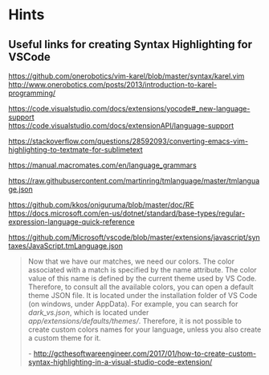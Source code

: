 # Hints

## Useful links for creating Syntax Highlighting for VSCode

https://github.com/onerobotics/vim-karel/blob/master/syntax/karel.vim  
http://www.onerobotics.com/posts/2013/introduction-to-karel-programming/

https://code.visualstudio.com/docs/extensions/yocode#_new-language-support  
https://code.visualstudio.com/docs/extensionAPI/language-support

https://stackoverflow.com/questions/28592093/converting-emacs-vim-highlighting-to-textmate-for-sublimetext

https://manual.macromates.com/en/language_grammars

https://raw.githubusercontent.com/martinring/tmlanguage/master/tmlanguage.json

https://github.com/kkos/oniguruma/blob/master/doc/RE  
https://docs.microsoft.com/en-us/dotnet/standard/base-types/regular-expression-language-quick-reference

https://github.com/Microsoft/vscode/blob/master/extensions/javascript/syntaxes/JavaScript.tmLanguage.json



> Now that we have our matches, we need our colors. The color associated with a match is specified by the name attribute. The color value of this name is defined by the current theme used by VS Code. Therefore, to consult all the available colors, you can open a default theme JSON file. It is located under the installation folder of VS Code (on windows, under AppData). For example, you can search for *dark_vs.json*, which is located under *app/extensions/defaults/themes/*. Therefore, it is not possible to create custom colors names for your language, unless you also create a custom theme for it.
>
>  \- http://gcthesoftwareengineer.com/2017/01/how-to-create-custom-syntax-highlighting-in-a-visual-studio-code-extension/
